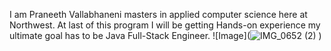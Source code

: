 I am Praneeth Vallabhaneni masters in applied computer science here at Northwest. At last of this program I will be getting Hands-on experience my ultimate goal has to be Java Full-Stack Engineer.
![Image](![IMG_0652 (2)](https://user-images.githubusercontent.com/71108379/188023033-5a48f578-eeca-45f8-9a82-74b421338cbf.jpg)
)

